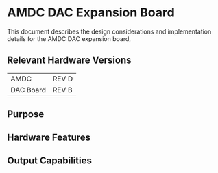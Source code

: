 # AMDC DAC Expansion Board

This document describes the design considerations and implementation details for the AMDC DAC expansion board, 

## Relevant Hardware Versions
|||
| ---- | ----- |
| AMDC | REV D |
| DAC Board | REV B |

## Purpose

## Hardware Features

## Output Capabilities



